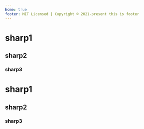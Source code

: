 ```yaml
---
home: true
footer: MIT Licensed | Copyright © 2021-present this is footer
---
```

# sharp1
## sharp2
### sharp3

# sharp1
## sharp2
### sharp3
